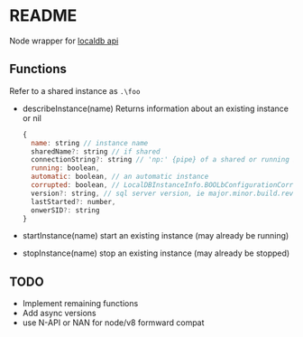 # README #

Node wrapper for [localdb api](https://docs.microsoft.com/en-us/previous-versions/sql/sql-server-2012/hh245693(v%3dsql.110))

## Functions

Refer to a shared instance as `.\foo`

* describeInstance(name)
  Returns information about an existing instance or nil
  ```javascript
  {
  	name: string // instance name
  	sharedName?: string // if shared
  	connectionString?: string // 'np:' {pipe} of a shared or running instance
  	running: boolean,
  	automatic: boolean, // an automatic instance
  	corrupted: boolean, // LocalDBInstanceInfo.BOOLbConfigurationCorrupted, whatever that means
  	version?: string, // sql server version, ie major.minor.build.revision
  	lastStarted?: number,
  	onwerSID?: string
  }
  ```

* startInstance(name)
  start an existing instance (may already be running)

* stopInstance(name)
  stop an existing instance (may already be stopped)

## TODO

* Implement remaining functions
* Add async versions
* use N-API or NAN for node/v8 formward compat
